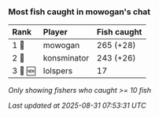 ### Most fish caught in mowogan's chat

| Rank    | Player      | Fish caught |
|:--------|:------------|:------------|
| 1 🥇    | mowogan     | 265 (+28)   |
| 2 🥈    | konsminator | 243 (+26)   |
| 3 🥉 🆕 | lolspers    | 17          |

_Only showing fishers who caught >= 10 fish_

_Last updated at 2025-08-31 07:53:31 UTC_